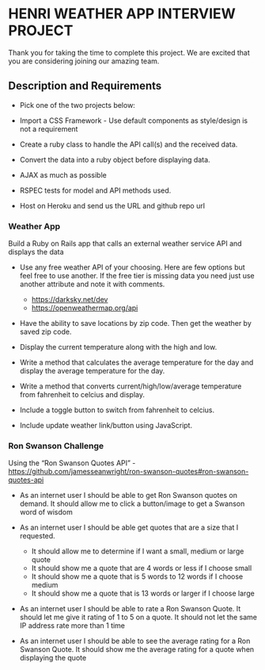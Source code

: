 # HENRI WEATHER APP INTERVIEW PROJECT

Thank you for taking the time to complete this project. We are excited that you are considering joining our amazing team.

## Description and Requirements

* Pick one of the two projects below:

* Import a CSS Framework - Use default components as style/design is not a requirement

* Create a ruby class to handle the API call(s) and the received data.

* Convert the data into a ruby object before displaying data.

* AJAX as much as possible

* RSPEC tests for model and API methods used.

* Host on Heroku and send us the URL and github repo url

### Weather App

Build a Ruby on Rails app that calls an external weather service API and displays the data

* Use any free weather API of your choosing. Here are few options but feel free to use another. If the free tier is missing data you need just use another attribute and note it with comments. 
  * https://darksky.net/dev
  * https://openweathermap.org/api

* Have the ability to save locations by zip code. Then get the weather by saved zip code.

* Display the current temperature along with the high and low.

* Write a method that calculates the average temperature for the day and display the average temperature for the day.

* Write a method that converts current/high/low/average temperature from fahrenheit to celcius and display.

* Include a toggle button to switch from fahrenheit to celcius.

* Include update weather link/button using JavaScript.

### Ron Swanson Challenge

Using the “Ron Swanson Quotes API” - https://github.com/jamesseanwright/ron-swanson-quotes#ron-swanson-quotes-api

* As an internet user I should be able to get Ron Swanson quotes on demand. It should allow me to click a button/image to get a Swanson word of wisdom

* As an internet user I should be able get quotes that are a size that I requested.
  * It should allow me to determine if I want a small, medium or large quote
  * It should show me a quote that are 4 words or less if I choose small
  * It should show me a quote that is 5 words to 12 words if I choose medium
  * It should show me a quote that is 13 words or larger if I choose large

* As an internet user I should be able to rate a Ron Swanson Quote. It should let me give it rating of 1 to 5 on a quote. It should not let the same IP address rate more than 1 time

* As an internet user I should be able to see the average rating for a Ron Swanson Quote. It should show me the average rating for a quote when displaying the quote

